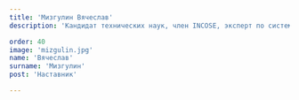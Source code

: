 ```yaml
---
title: 'Мизгулин Вячеслав'
description: 'Кандидат технических наук, член INCOSE, эксперт по системной инженерии.'

order: 40
image: 'mizgulin.jpg'
name: 'Вячеслав'
surname: 'Мизгулин'
post: 'Наставник'

---
```


